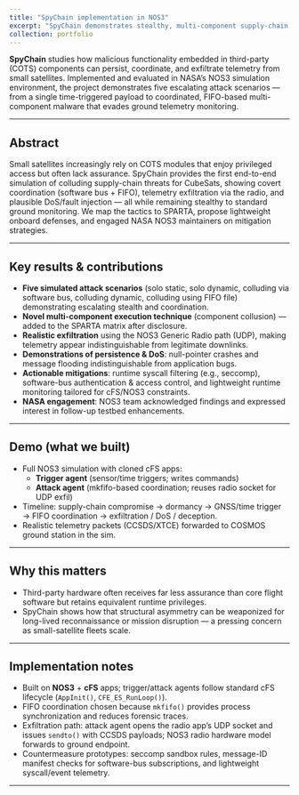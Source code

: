 ```yaml
---
title: "SpyChain implementation in NOS3"
excerpt: "SpyChain demonstrates stealthy, multi-component supply-chain malware for CubeSats simulated in NASA's NOS3. 1<br/><img src='/images/SpyChain1.png'>"
collection: portfolio
---
```


**SpyChain** studies how malicious functionality embedded in third-party (COTS) components can persist, coordinate, and exfiltrate telemetry from small satellites. Implemented and evaluated in NASA’s NOS3 simulation environment, the project demonstrates five escalating attack scenarios — from a single time-triggered payload to coordinated, FIFO-based multi-component malware that evades ground telemetry monitoring.

---

## Abstract
Small satellites increasingly rely on COTS modules that enjoy privileged access but often lack assurance. SpyChain provides the first end-to-end simulation of colluding supply-chain threats for CubeSats, showing covert coordination (software bus + FIFO), telemetry exfiltration via the radio, and plausible DoS/fault injection — all while remaining stealthy to standard ground monitoring. We map the tactics to SPARTA, propose lightweight onboard defenses, and engaged NASA NOS3 maintainers on mitigation strategies.

---

## Key results & contributions

- **Five simulated attack scenarios** (solo static, solo dynamic, colluding via software bus, colluding dynamic, colluding using FIFO file) demonstrating escalating stealth and coordination.
- **Novel multi-component execution technique** (component collusion) — added to the SPARTA matrix after disclosure.
- **Realistic exfiltration** using the NOS3 Generic Radio path (UDP), making telemetry appear indistinguishable from legitimate downlinks.
- **Demonstrations of persistence & DoS**: null-pointer crashes and message flooding indistinguishable from application bugs.
- **Actionable mitigations**: runtime syscall filtering (e.g., seccomp), software-bus authentication & access control, and lightweight runtime monitoring tailored for cFS/NOS3 constraints.
- **NASA engagement**: NOS3 team acknowledged findings and expressed interest in follow-up testbed enhancements.

---

## Demo (what we built)
- Full NOS3 simulation with cloned cFS apps:
  - **Trigger agent** (sensor/time triggers; writes commands)
  - **Attack agent** (mkfifo-based coordination; reuses radio socket for UDP exfil)
- Timeline: supply-chain compromise → dormancy → GNSS/time trigger → FIFO coordination → exfiltration / DoS / deception.
- Realistic telemetry packets (CCSDS/XTCE) forwarded to COSMOS ground station in the sim.

---

## Why this matters
- Third-party hardware often receives far less assurance than core flight software but retains equivalent runtime privileges.
- SpyChain shows how that structural asymmetry can be weaponized for long-lived reconnaissance or mission disruption — a pressing concern as small-satellite fleets scale.

---

## Implementation notes
- Built on **NOS3** + **cFS** apps; trigger/attack agents follow standard cFS lifecycle (`AppInit()`, `CFE_ES_RunLoop()`).
- FIFO coordination chosen because `mkfifo()` provides process synchronization and reduces forensic traces.
- Exfiltration path: attack agent opens the radio app’s UDP socket and issues `sendto()` with CCSDS payloads; NOS3 radio hardware model forwards to ground endpoint.
- Countermeasure prototypes: seccomp sandbox rules, message-ID manifest checks for software-bus subscriptions, and lightweight syscall/event telemetry.

---